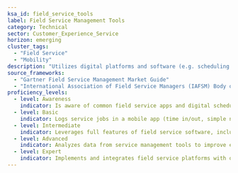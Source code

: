 ```yaml
---
ksa_id: field_service_tools  
label: Field Service Management Tools  
category: Technical  
sector: Customer_Experience_Service  
horizon: emerging  
cluster_tags:
  - "Field Service"
  - "Mobility"
description: "Utilizes digital platforms and software (e.g. scheduling apps, CRM systems) to coordinate field service work, manage appointments,  parts logistics, on-site customer experience, and document service delivery."  
source_frameworks:
  - "Gartner Field Service Management Market Guide"
  - "International Association of Field Service Managers (IAFSM) Body of Knowledge" 
proficiency_levels:  
  - level: Awareness  
    indicator: Is aware of common field service apps and digital scheduling; uses a smartphone or tablet for basic communication and lookup.  
  - level: Basic  
    indicator: Logs service jobs in a mobile app (time in/out, simple notes); follows a digital schedule and updates job status for dispatcher visibility.  
  - level: Intermediate  
    indicator: Leverages full features of field service software, including attaching photos or customer signatures, checking inventory from the field, and adjusting schedule in real-time to accommodate changes.  
  - level: Advanced  
    indicator: Analyzes data from service management tools to improve efficiency (e.g. optimize technician routing or response times); assists in configuring the software for team needs and coaches others in its use.  
  - level: Expert  
    indicator: Implements and integrates field service platforms with other systems (CRM/ERP); automates scheduling and reporting workflows; drives adoption of new digital tools and sets best practices for their use across the organization.  
---
```

